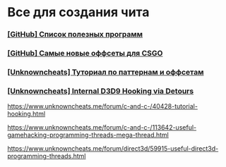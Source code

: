 # Все для создания чита

### [\[GitHub\] Список полезных программ](https://github.com/dsasmblr/game-hacking)
### [\[GitHub\] Самые новые оффсеты для CSGO](https://github.com/frk1/hazedumper)

### [\[Unknowncheats\] Туториал по паттернам и оффсетам](https://www.unknowncheats.me/wiki/C%2B%2B:Understanding_the_pattern_scanning_concept)
### [\[Unknowncheats\] Internal **D3D9 Hooking via Detours**](https://www.mpgh.net/forum/showthread.php?t=371082)

https://www.unknowncheats.me/forum/c-and-c-/40428-tutorial-hooking.html

https://www.unknowncheats.me/forum/c-and-c-/113642-useful-gamehacking-programming-threads-mega-thread.html

https://www.unknowncheats.me/forum/direct3d/59915-useful-direct3d-programming-threads.html
